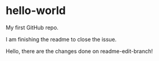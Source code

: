 # hello-world
My first GitHub repo.

I am finishing the readme to close the issue.


Hello, there are the changes done on readme-edit-branch!
